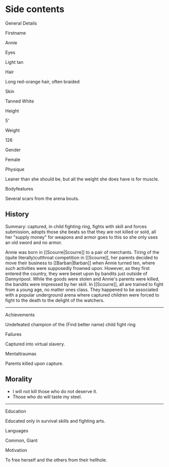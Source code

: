 
# Side contents
General Details

Firstname

Annie

Eyes

Light tan

Hair

Long red-orange hair, often braided

Skin

Tanned White

Height

5'

Weight

126

Gender

Female

Physique

Leaner than she should be, but all the weight she does have is for muscle.

Bodyfeatures

Several scars from the arena bouts.

## History

Summary: captured, in child fighting ring, fights with skill and forces submission, adopts those she beats so that they are not killed or sold, all her "supply money" for weapons and armor goes to this so she only uses an old sword and no armor.

Annie was born in [[Scourre|Scourre]] to a pair of merchants. Tiring of the (quite literally)cutthroat competition in [[Scourre]], her parents decided to move their business to [[Barban|Barban]] when Annie turned ten, where such activities were supposedly frowned upon. However, as they first entered the country, they were beset upon by bandits just outside of Dannyripool. While the goods were stolen and Annie's parents were killed, the bandits were impressed by her skill. In [[Scourre]], all are trained to fight from a young age, no matter ones class. They happened to be associated with a popular underground arena where captured children were forced to fight to the death to the delight of the watchers.

* * *

Achievements

Undefeated champion of the (Find better name) child fight ring

Failures

Captured into virtual slavery.

Mentaltraumas

Parents killed upon capture.

## Morality

*   I will not kill those who do not deserve it.
*   Those who do will taste my steel.

* * *

Education

Educated only in survival skills and fighting arts.

Languages

Common, Giant

Motivation

To free herself and the others from their hellhole.